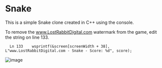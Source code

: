 # Snake
This is a simple Snake clone created in C++ using the console.

To remove the www.LostRabbitDigital.com watermark from the game, edit the string on line 133.
```
  Ln 133    wsprintf(&screen[screenWidth + 38], L"www.LostRabbitDigital.com - Snake - Score: %d", score);
```
![image](https://user-images.githubusercontent.com/11488952/173201530-a754161c-e1b8-4c92-8cb5-36b24cb22c89.png)
